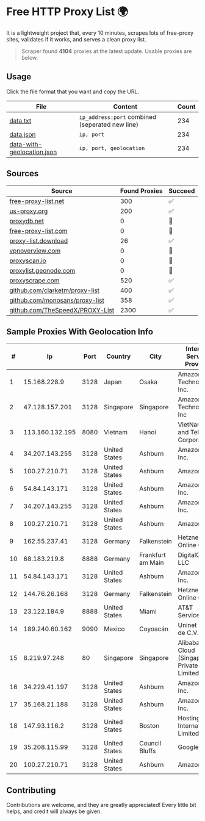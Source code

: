 
# Free HTTP Proxy List 🌍

It is a lightweight project that, every 10 minutes, scrapes lots of free-proxy sites, validates if it works, and serves a clean proxy list.


> Scraper found **4104** proxies at the latest update. Usable proxies are below.

## Usage

Click the file format that you want and copy the URL.


|File|Content|Count|
|----|-------|-----|
|[data.txt](https://raw.githubusercontent.com/themiralay/Proxy-List-World/master/data.txt)|`ip_address:port` combined (seperated new line)|234|
|[data.json](https://raw.githubusercontent.com/themiralay/Proxy-List-World/master/data.json)|`ip, port`|234|
|[data-with-geolocation.json](https://raw.githubusercontent.com/themiralay/Proxy-List-World/master/data-with-geolocation.json)|`ip, port, geolocation`|234|

## Sources

|Source|Found Proxies|Succeed|
|------|-------------|-------|
|[free-proxy-list.net](https://free-proxy-list.net)|300|✅|
|[us-proxy.org](https://www.us-proxy.org)|200|✅|
|[proxydb.net](http://proxydb.net)|0|🚫|
|[free-proxy-list.com](https://free-proxy-list.com/?page=&port=&type%5B%5D=http&type%5B%5D=https&up_time=0&search=Search)|0|🚫|
|[proxy-list.download](https://www.proxy-list.download/HTTP)|26|✅|
|[vpnoverview.com](https://vpnoverview.com/privacy/anonymous-browsing/free-proxy-servers)|0|🚫|
|[proxyscan.io](https://www.proxyscan.io)|0|🚫|
|[proxylist.geonode.com](https://proxylist.geonode.com/api/proxy-list?limit=300&page=1&sort_by=lastChecked&sort_type=desc&protocols=http,https)|0|🚫|
|[proxyscrape.com](https://api.proxyscrape.com/v2/?request=displayproxies&protocol=http&timeout=10000&country=all&ssl=all&anonymity=all)|520|✅|
|[github.com/clarketm/proxy-list](https://raw.githubusercontent.com/clarketm/proxy-list/master/proxy-list-raw.txt)|400|✅|
|[github.com/monosans/proxy-list](https://raw.githubusercontent.com/monosans/proxy-list/main/proxies/http.txt)|358|✅|
|[github.com/TheSpeedX/PROXY-List](https://raw.githubusercontent.com/TheSpeedX/PROXY-List/master/http.txt)|2300|✅|


## Sample Proxies With Geolocation Info

|#|Ip|Port|Country|City|Internet Service Provider|
|-|--|----|-------|----|-------------------------|
|1|15.168.228.9|3128|Japan|Osaka|Amazon Technologies Inc.|
|2|47.128.157.201|3128|Singapore|Singapore|Amazon Technologies Inc|
|3|113.160.132.195|8080|Vietnam|Hanoi|VietNam Post and Telecom Corporation|
|4|34.207.143.255|3128|United States|Ashburn|Amazon.com, Inc.|
|5|100.27.210.71|3128|United States|Ashburn|Amazon.com|
|6|54.84.143.171|3128|United States|Ashburn|Amazon.com, Inc.|
|7|34.207.143.255|3128|United States|Ashburn|Amazon.com, Inc.|
|8|100.27.210.71|3128|United States|Ashburn|Amazon.com|
|9|162.55.237.41|3128|Germany|Falkenstein|Hetzner Online GmbH|
|10|68.183.219.8|8888|Germany|Frankfurt am Main|DigitalOcean, LLC|
|11|54.84.143.171|3128|United States|Ashburn|Amazon.com, Inc.|
|12|144.76.26.168|3128|Germany|Falkenstein|Hetzner Online GmbH|
|13|23.122.184.9|8888|United States|Miami|AT&T Services, Inc.|
|14|189.240.60.162|9090|Mexico|Coyoacán|Uninet S.A. de C.V.|
|15|8.219.97.248|80|Singapore|Singapore|Alibaba Cloud (Singapore) Private Limited|
|16|34.229.41.197|3128|United States|Ashburn|Amazon.com, Inc.|
|17|35.168.21.188|3128|United States|Ashburn|Amazon.com, Inc.|
|18|147.93.116.2|3128|United States|Boston|Hostinger International Limited|
|19|35.208.115.99|3128|United States|Council Bluffs|Google LLC|
|20|100.27.210.71|3128|United States|Ashburn|Amazon.com|



## Contributing

Contributions are welcome, and they are greatly appreciated! Every
little bit helps, and credit will always be given.

